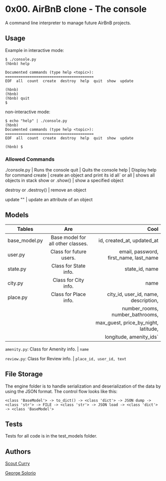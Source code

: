# 0x00. AirBnB clone - The console

A command line interpreter to manage future AirBnB projects.

## Usage

Example in interactive mode:
```
$ ./console.py
(hbnb) help

Documented commands (type help <topic>):
========================================
EOF  all  count  create  destroy  help  quit  show  update

(hbnb) 
(hbnb) 
(hbnb) quit
$
```
non-interactive mode:
```
$ echo "help" | ./console.py
(hbnb)
Documented commands (type help <topic>):
========================================
EOF  all  count  create  destroy  help  quit  show  update

(hbnb) $

```

### Allowed Commands

 ./console.py            | Runs the console
 quit                    | Quits the console
 help <command>          | Display help for command
 create <class>          | create an object and print its id
 all` or all <class>     | shows all objects in stack
 show <class> <id> or
   <class>.show(<id>)    | show a specified object

 destroy <class> <id> or
 <class>.destroy(<id>)   | remove an object

 update <class> <id>
 <attribute name>
 "<attribute value>"     | update an attribute of an object

## Models
| Tables        | Are                               | Cool                                  |
| ------------- |:---------------------------------:| -------------------------------------:|
| base_model.py | Base model for all other classes. | id, created_at, updated_at            |
| user.py       | Class for future users.           | email, password, first_name, last_name|
| state.py      | Class for State info.             | state_id, name                        |
| city.py       | Class for City info.              | name                                  |
| place.py      | Class for Place info.             | city_id, user_id, name, description,  |
|               |                                   |  number_rooms, number_bathrooms,      |
|               |                                   |  max_guest, price_by_night, latitude, |
|               |                                   |  longitude, amenity_ids`              |

 `amenity.py`: Class for Amenity info. | `name`

 `review.py`: Class for Review info. | `place_id, user_id, text`

## File Storage

The engine folder is to handle serialization and deserialization of the data by using the JSON format. The control flow looks like this:

`<class 'BaseModel'> -> to_dict() -> <class 'dict'> -> JSON dump -> <class 'str'> -> FILE -> <class 'str'> -> JSON load -> <class 'dict'> -> <class 'BaseModel'>`

## Tests

Tests for all code is in the test_models folder.

## Authors

[Scout Curry](https://github.com/scurry222)

[George Solorio](https://github.com/GeorgeSolorio)
